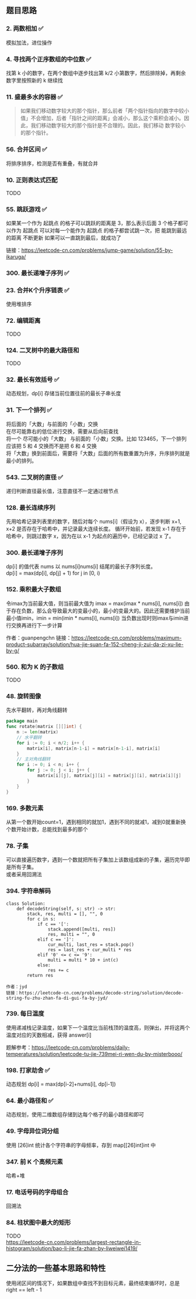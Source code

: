 ## 题目思路

### 2. 两数相加 ✅
模拟加法，进位操作  

### 4. 寻找两个正序数组的中位数 ✅
找第 k 小的数字，在两个数组中逐步找出第 k/2 小第数字，然后排除掉，再剩余数字里按照新的 k 继续找  

### 11. 盛最多水的容器 ✅
> 如果我们移动数字较大的那个指针，那么前者「两个指针指向的数字中较小值」不会增加，后者「指针之间的距离」会减小，那么这个乘积会减小。因此，我们移动数字较大的那个指针是不合理的。因此，我们移动 数字较小的那个指针。

### 56. 合并区间 ✅
将排序排序，检测是否有重叠，有就合并

### 10. 正则表达式匹配
TODO

### 55. 跳跃游戏 ✅
如果某一个作为 起跳点 的格子可以跳跃的距离是 3，那么表示后面 3 个格子都可以作为 起跳点
可以对每一个能作为 起跳点 的格子都尝试跳一次，把 能跳到最远的距离 不断更新
如果可以一直跳到最后，就成功了

链接：https://leetcode-cn.com/problems/jump-game/solution/55-by-ikaruga/

### 300. 最长递增子序列 ✅

### 23. 合并K个升序链表 ✅ 
使用堆排序

### 72. 编辑距离
TODO

### 124. 二叉树中的最大路径和
TODO

### 32. 最长有效括号 ✅
动态规划，dp[i] 存储当前位置往前的最长子串长度

### 31. 下一个排列 ✅
将后面的「大数」与前面的「小数」交换  
在尽可能靠右的低位进行交换，需要从后向前查找  
将一个 尽可能小的「大数」 与前面的「小数」交换。比如 123465，下一个排列应该把 5 和 4 交换而不是把 6 和 4 交换  
将「大数」换到前面后，需要将「大数」后面的所有数重置为升序，升序排列就是最小的排列。  

### 543. 二叉树的直径 ✅
递归判断直径最长值，注意直径不一定通过根节点

### 128. 最长连续序列
先用哈希记录列表里的数字，随后对每个 nums[i]（假设为 x），逐步判断 x+1, x+2 是否存在于哈希中，并记录最大连续长度。
循环开始前，若发现 x-1 存在于哈希中，则跳过数字 x，因为在以 x-1 为起点的遍历中，已经记录过 x 了。

### 300. 最长递增子序列
dp[i] 的值代表 nums 以 nums[i]nums[i] 结尾的最长子序列长度。  
dp[i] = max(dp[i], dp[j] + 1) for j in [0, i)  

### 152. 乘积最大子数组
令imax为当前最大值，则当前最大值为 imax = max(imax * nums[i], nums[i])
由于存在负数，那么会导致最大的变最小的，最小的变最大的。因此还需要维护当前最小值imin，imin = min(imin * nums[i], nums[i])
当负数出现时则imax与imin进行交换再进行下一步计算

作者：guanpengchn
链接：https://leetcode-cn.com/problems/maximum-product-subarray/solution/hua-jie-suan-fa-152-cheng-ji-zui-da-zi-xu-lie-by-g/

### 560. 和为 K 的子数组
TODO

### 48. 旋转图像
先水平翻转，再对角线翻转
```go
package main
func rotate(matrix [][]int) {
	n := len(matrix)
	// 水平翻转
	for i := 0; i < n/2; i++ {
		matrix[i], matrix[n-1-i] = matrix[n-1-i], matrix[i]
	}
	// 主对角线翻转
	for i := 0; i < n; i++ {
		for j := 0; j < i; j++ {
			matrix[i][j], matrix[j][i] = matrix[j][i], matrix[i][j]
		}
	}
}
```

### 169. 多数元素
从第一个数开始count=1，遇到相同的就加1，遇到不同的就减1，减到0就重新换个数开始计数，总能找到最多的那个

### 78. 子集
可以直接遍历数字，遇到一个数就把所有子集加上该数组成新的子集，遍历完毕即是所有子集。  
或者采用回溯法

### 394. 字符串解码
```
class Solution:
    def decodeString(self, s: str) -> str:
        stack, res, multi = [], "", 0
        for c in s:
            if c == '[':
                stack.append([multi, res])
                res, multi = "", 0
            elif c == ']':
                cur_multi, last_res = stack.pop()
                res = last_res + cur_multi * res
            elif '0' <= c <= '9':
                multi = multi * 10 + int(c)            
            else:
                res += c
        return res

作者：jyd
链接：https://leetcode-cn.com/problems/decode-string/solution/decode-string-fu-zhu-zhan-fa-di-gui-fa-by-jyd/
```
### 739. 每日温度
使用递减栈记录温度，如果下一个温度比当前栈顶的温度高，则弹出，并将这两个温度对应的天数相减，获得 answer[i]  

题解参考：https://leetcode-cn.com/problems/daily-temperatures/solution/leetcode-tu-jie-739mei-ri-wen-du-by-misterbooo/

### 198. 打家劫舍 ✅
动态规划 dp[i] = max(dp[i-2]+nums[i], dp[i-1])

### 64. 最小路径和 ✅
动态规划，使用二维数组存储到达每个格子的最小路径和即可

### 49. 字母异位词分组
使用 [26]int 统计各个字符串的字母频率，存到 map[[26]int]int 中

### 347. 前 K 个高频元素
哈希+堆

### 17. 电话号码的字母组合
回溯法

### 84. 柱状图中最大的矩形
TODO  
https://leetcode-cn.com/problems/largest-rectangle-in-histogram/solution/bao-li-jie-fa-zhan-by-liweiwei1419/

## 二分法的一些基本思路和特性  
使用闭区间的情况下，如果数组中查找不到目标元素，最终结束循环时，总是 right == left - 1